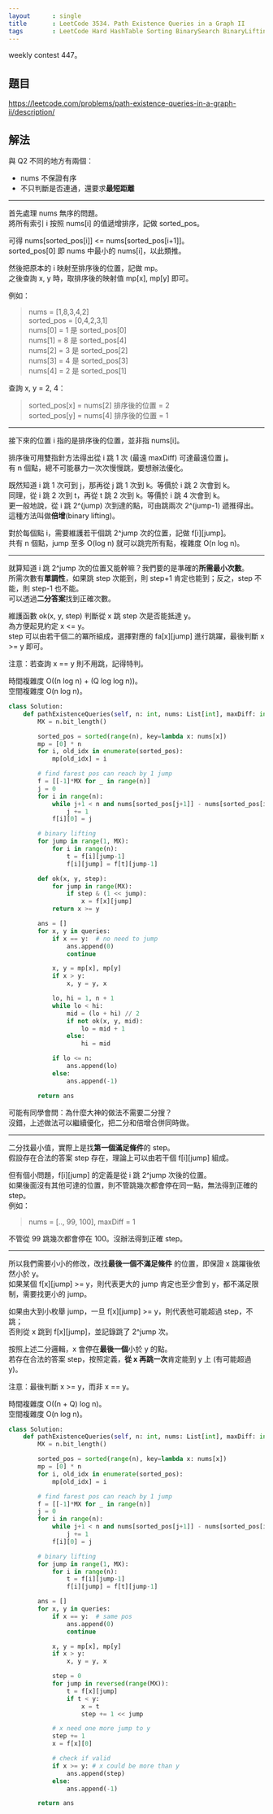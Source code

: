 ```yaml
---
layout      : single
title       : LeetCode 3534. Path Existence Queries in a Graph II
tags        : LeetCode Hard HashTable Sorting BinarySearch BinaryLifting
---
```

weekly contest 447。

## 題目

<https://leetcode.com/problems/path-existence-queries-in-a-graph-ii/description/>

## 解法

與 Q2 不同的地方有兩個：  

- nums 不保證有序  
- 不只判斷是否連通，還要求**最短距離**  

---

首先處理 nums 無序的問題。  
將所有索引 i 按照 nums[i] 的值遞增排序，記做 sorted_pos。  

可得 nums[sorted_pos[i]] <= nums[sorted_pos[i+1]]。  
sorted_pos[0] 即 nums 中最小的 nums[i]，以此類推。  

然後把原本的 i 映射至排序後的位置，記做 mp。  
之後查詢 x, y 時，取排序後的映射值 mp[x], mp[y] 即可。  

例如：  
> nums = [1,8,3,4,2]  
> sorted_pos = [0,4,2,3,1]  
> nums[0] = 1 是 sorted_pos[0]  
> nums[1] = 8 是 sorted_pos[4]  
> nums[2] = 3 是 sorted_pos[2]  
> nums[3] = 4 是 sorted_pos[3]  
> nums[4] = 2 是 sorted_pos[1]  

查詢 x, y = 2, 4：  
> sorted_pos[x] = nums[2] 排序後的位置 = 2  
> sorted_pos[y] = nums[4] 排序後的位置 = 1  

---

接下來的位置 i 指的是排序後的位置，並非指 nums[i]。  

排序後可用雙指針方法得出從 i 跳 1 次 (最遠 maxDiff) 可達最遠位置 j。  
有 n 個點，總不可能暴力一次次慢慢跳，要想辦法優化。  

既然知道 i 跳 1 次可到 j，那再從 j 跳 1 次到 k。等價於 i 跳 2 次會到 k。  
同理，從 i 跳 2 次到 t，再從 t 跳 2 次到 k。等價於 i 跳 4 次會到 k。  
更一般地說，從 i 跳 2^(jump) 次到達的點，可由跳兩次 2^(jump-1) 遞推得出。  
這種方法叫做**倍增**(binary lifting)。  

對於每個點 i，需要維護若干個跳 2^jump 次的位置，記做 f[i][jump]。  
共有 n 個點，jump 至多 O(log n) 就可以跳完所有點，複雜度 O(n log n)。  

---

就算知道 i 跳 2^jump 次的位置又能幹嘛？我們要的是準確的**所需最小次數**。  
所需次數有**單調性**，如果跳 step 次能到，則 step+1 肯定也能到；反之，step 不能，則 step-1 也不能。  
可以透過**二分答案**找到正確次數。  

維護函數 ok(x, y, step) 判斷從 x 跳 step 次是否能抵達 y。  
為方便起見約定 x <= y。  
step 可以由若干個二的冪所組成，選擇對應的 fa[x][jump] 進行跳躍，最後判斷 x >= y 即可。  

注意：若查詢 x == y 則不用跳，記得特判。  

時間複雜度 O((n log n) + (Q log log n))。  
空間複雜度 O(n log n)。  

```python
class Solution:
    def pathExistenceQueries(self, n: int, nums: List[int], maxDiff: int, queries: List[List[int]]) -> List[bool]:
        MX = n.bit_length()

        sorted_pos = sorted(range(n), key=lambda x: nums[x])
        mp = [0] * n
        for i, old_idx in enumerate(sorted_pos):
            mp[old_idx] = i

        # find farest pos can reach by 1 jump
        f = [[-1]*MX for _ in range(n)]
        j = 0
        for i in range(n):
            while j+1 < n and nums[sorted_pos[j+1]] - nums[sorted_pos[i]] <= maxDiff:
                j += 1
            f[i][0] = j

        # binary lifting
        for jump in range(1, MX):
            for i in range(n):
                t = f[i][jump-1]
                f[i][jump] = f[t][jump-1]

        def ok(x, y, step):
            for jump in range(MX):
                if step & (1 << jump):
                    x = f[x][jump]
            return x >= y

        ans = []
        for x, y in queries:
            if x == y:  # no need to jump
                ans.append(0)
                continue

            x, y = mp[x], mp[y]
            if x > y:
                x, y = y, x

            lo, hi = 1, n + 1
            while lo < hi:
                mid = (lo + hi) // 2
                if not ok(x, y, mid):
                    lo = mid + 1
                else:
                    hi = mid

            if lo <= n:
                ans.append(lo)
            else:
                ans.append(-1)

        return ans
```

可能有同學會問：為什麼大神的做法不需要二分搜？  
沒錯，上述做法可以繼續優化，把二分和倍增合併同時做。  

---

二分找最小值，實際上是找**第一個滿足條件**的 step。  
假設存在合法的答案 step 存在，理論上可以由若干個 f[i][jump] 組成。  

但有個小問題，f[i][jump] 的定義是從 i 跳 2^jump 次後的位置。  
如果後面沒有其他可達的位置，則不管跳幾次都會停在同一點，無法得到正確的 step。  
例如：  
> nums = [.., 99, 100], maxDiff = 1  

不管從 99 跳幾次都會停在 100。沒辦法得到正確 step。  

---

所以我們需要小小的修改，改找**最後一個不滿足條件** 的位置，即保證 x 跳躍後依然小於 y。  
如果某個 f[x][jump] >= y，則代表更大的 jump 肯定也至少會到 y，都不滿足限制，需要找更小的 jump。  

如果由大到小枚舉 jump，一旦 f[x][jump] >= y，則代表他可能超過 step，不跳；  
否則從 x 跳到 f[x][jump]，並記錄跳了 2^jump 次。  

按照上述二分邏輯，x 會停在**最後一個**小於 y 的點。  
若存在合法的答案 step，按照定義，**從 x 再跳一次**肯定能到 y 上 (有可能超過 y)。  

注意：最後判斷 x >= y，而非 x == y。  

時間複雜度 O((n + Q) log n)。  
空間複雜度 O(n log n)。  

```python
class Solution:
    def pathExistenceQueries(self, n: int, nums: List[int], maxDiff: int, queries: List[List[int]]) -> List[bool]:
        MX = n.bit_length()

        sorted_pos = sorted(range(n), key=lambda x: nums[x])
        mp = [0] * n
        for i, old_idx in enumerate(sorted_pos):
            mp[old_idx] = i

        # find farest pos can reach by 1 jump
        f = [[-1]*MX for _ in range(n)]
        j = 0
        for i in range(n):
            while j+1 < n and nums[sorted_pos[j+1]] - nums[sorted_pos[i]] <= maxDiff:
                j += 1
            f[i][0] = j

        # binary lifting
        for jump in range(1, MX):
            for i in range(n):
                t = f[i][jump-1]
                f[i][jump] = f[t][jump-1]

        ans = []
        for x, y in queries:
            if x == y:  # same pos
                ans.append(0)
                continue

            x, y = mp[x], mp[y]
            if x > y:
                x, y = y, x

            step = 0
            for jump in reversed(range(MX)):
                t = f[x][jump]
                if t < y:
                    x = t
                    step += 1 << jump

            # x need one more jump to y
            step += 1
            x = f[x][0]

            # check if valid
            if x >= y: # x could be more than y
                ans.append(step)
            else:
                ans.append(-1)

        return ans
```
